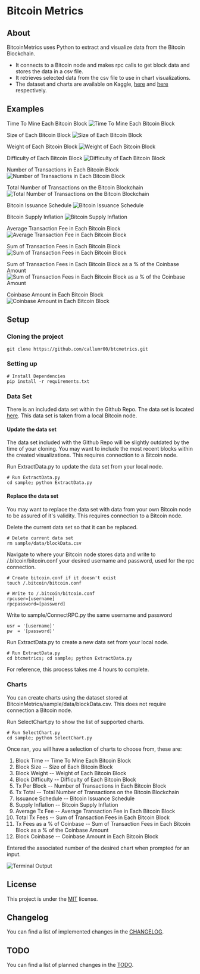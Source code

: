 # Bitcoin Metrics

## About

BitcoinMetrics uses Python to extract and visualize data from the Bitcoin Blockchain.
* It connects to a Bitcoin node and makes rpc calls to get block data and stores the data in a csv file.
* It retrieves selected data from the csv file to use in chart visualizations.
* The dataset and charts are available on Kaggle, <a href='https://www.kaggle.com/datasets/callumrafter/bitcoin-block-data'>here</a> and <a href='https://www.kaggle.com/code/callumrafter/displaying-bitcoin-block-data'>here</a> respectively.

## Examples

Time To Mine Each Bitcoin Block
![Time To Mine Each Bitcoin Block](https://github.com/callumr00/btcmetrics/blob/main/docs/img/1.png)

Size of Each Bitcoin Block
![Size of Each Bitcoin Block](https://github.com/callumr00/btcmetrics/blob/main/docs/img/2.png)

Weight of Each Bitcoin Block
![Weight of Each Bitcoin Block](https://github.com/callumr00/btcmetrics/blob/main/docs/img/3.png)

Difficulty of Each Bitcoin Block
![Difficulty of Each Bitcoin Block](https://github.com/callumr00/btcmetrics/blob/main/docs/img/4.png)

Number of Transactions in Each Bitcoin Block
![Number of Transactions in Each Bitcoin Block](https://github.com/callumr00/btcmetrics/blob/main/docs/img/5.png)

Total Number of Transactions on the Bitcoin Blockchain
![Total Number of Transactions on the Bitcoin Blockchain](https://github.com/callumr00/btcmetrics/blob/main/docs/img/6.png)

Bitcoin Issuance Schedule
![Bitcoin Issuance Schedule](https://github.com/callumr00/btcmetrics/blob/main/docs/img/7.png)

Bitcoin Supply Inflation
![Bitcoin Supply Inflation](https://github.com/callumr00/btcmetrics/blob/main/docs/img/8.png)

Average Transaction Fee in Each Bitcoin Block
![Average Transaction Fee in Each Bitcoin Block](https://github.com/callumr00/btcmetrics/blob/main/docs/img/9.png)

Sum of Transaction Fees in Each Bitcoin Block
![Sum of Transaction Fees in Each Bitcoin Block](https://github.com/callumr00/btcmetrics/blob/main/docs/img/10.png)

Sum of Transaction Fees in Each Bitcoin Block as a % of the Coinbase Amount
![Sum of Transaction Fees in Each Bitcoin Block as a % of the Coinbase Amount](https://github.com/callumr00/btcmetrics/blob/main/docs/img/11.png)

Coinbase Amount in Each Bitcoin Block
![Coinbase Amount in Each Bitcoin Block](https://github.com/callumr00/btcmetrics/blob/main/docs/img/12.png)

## Setup
### Cloning the project
```
git clone https://github.com/callumr00/btcmetrics.git
```

### Setting up
```
# Install Dependencies
pip install -r requirements.txt
```

### Data Set 
There is an included data set within the Github Repo. The data set is located [here](https://github.com/callumr00/btcmetrics/blob/main/sample/data/BlockData.csv). This data set is taken from a local Bitcoin node.

#### Update the data set
The data set included with the Github Repo will be slightly outdated by the time of your cloning. You may want to include the most recent blocks within the created visualizations. This requires connection to a Bitcoin node.

Run ExtractData.py to update the data set from your local node.
```
# Run ExtractData.py
cd sample; python ExtractData.py
```

#### Replace the data set
You may want to replace the data set with data from your own Bitcoin node to be assured of it's validity. This requires connection to a Bitcoin node.

Delete the current data set so that it can be replaced.
```
# Delete current data set
rm sample/data/blockData.csv
```

Navigate to where your Bitcoin node stores data and write to /.bitcoin/bitcoin.conf your desired username and password, used for the rpc connection.
```
# Create bitcoin.conf if it doesn't exist
touch /.bitcoin/bitcoin.conf

# Write to /.bitcoin/bitcoin.conf
rpcuser=[username]
rpcpassword=[password]
```

Write to sample/ConnectRPC.py the same username and password
```
usr = '[username]'
pw  = '[password]'
```

Run ExtractData.py to create a new data set from your local node.
```
# Run ExtractData.py
cd btcmetrics; cd sample; python ExtractData.py
```
For reference, this process takes me 4 hours to complete.

### Charts
You can create charts using the dataset stored at BitcoinMetrics/sample/data/blockData.csv. This does not require connection a Bitcoin node.

Run SelectChart.py to show the list of supported charts.
```
# Run SelectChart.py
cd sample; python SelectChart.py
```

Once ran, you will have a selection of charts to choose from, these are:

1. Block Time -- Time To Mine Each Bitcoin Block
2. Block Size -- Size of Each Bitcoin Block
3. Block Weight -- Weight of Each Bitcoin Block
4. Block Difficulty -- Difficulty of Each Bitcoin Block
5. Tx Per Block -- Number of Transactions in Each Bitcoin Block
6. Tx Total -- Total Number of Transactions on the Bitcoin Blockchain
7. Issuance Schedule -- Bitcoin Issuance Schedule
8. Supply Inflation -- Bitcoin Supply Inflation
9. Average Tx Fee -- Average Transaction Fee in Each Bitcoin Block
10. Total Tx Fees -- Sum of Transaction Fees in Each Bitcoin Block
11. Tx Fees as a % of Coinbase -- Sum of Transaction Fees in Each Bitcoin Block as a % of the Coinbase Amount
12. Block Coinbase -- Coinbase Amount in Each Bitcoin Block

Entered the associated number of the desired chart when prompted for an input.

![Terminal Output](https://github.com/callumr00/btcmetrics/blob/main/docs/img/TerminalOutput.png)

## License
This project is under the [MIT](https://github.com/callumr00/btcmetrics/blob/main/LICENSE) license.

## Changelog
You can find a list of implemented changes in the [CHANGELOG](https://github.com/callumr00/btcmetrics/blob/main/CHANGELOG.md).

## TODO
You can find a list of planned changes in the [TODO](https://github.com/callumr00/btcmetrics/blob/main/TODO.md).
